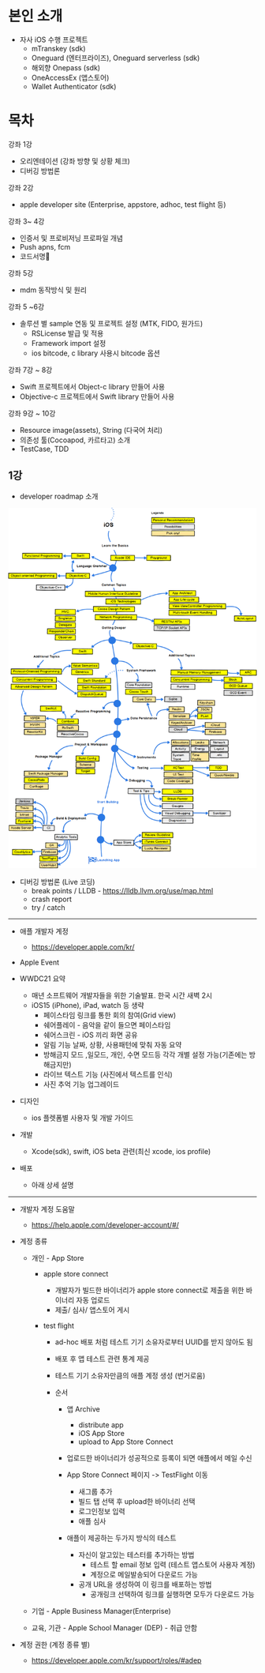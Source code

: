 # 본인 소개
- 자사 iOS 수행 프로젝트
    - mTranskey (sdk)
    - Oneguard (엔터프라이즈), Oneguard serverless (sdk)
    - 해외향 Onepass (sdk) 
    - OneAccessEx (앱스토어)
    - Wallet Authenticator (sdk)

# 목차

강좌 1강

- 오리엔테이션 (강좌 방향 및 상황 체크)
- 디버깅 방법론

강좌 2강

- apple developer site (Enterprise, appstore, adhoc, test flight 등)

강좌 3~ 4강

- 인증서 및 프로비저닝 프로파일 개념
- Push apns, fcm
- 코드서명

강좌 5강 

- mdm 동작방식 및 원리

강좌 5 ~6강 

- 솔루션 별 sample 연동 및 프로젝트 설정 (MTK, FIDO, 원가드)
  - RSLicense 발급 및 적용
  - Framework import 설정
  - ios bitcode, c library 사용시 bitcode 옵션

강좌 7강 ~ 8강

- Swift 프로젝트에서 Object-c library 만들어 사용
- Objective-c 프로젝트에서 Swift library 만들어 사용

강좌 9강 ~ 10강

- Resource image(assets), String (다국어 처리)
- 의존성 툴(Cocoapod, 카르타고) 소개
- TestCase, TDD



## 1강


- developer roadmap 소개

![ios_developer_roadmap](./assets/ios_developer_roadmap.png)



- 디버깅 방법론 (Live 코딩)
  - break points / LLDB - https://lldb.llvm.org/use/map.html
  - crash report
  - try / catch

---

- 애플 개발자 계정
  - https://developer.apple.com/kr/

- Apple Event
- WWDC21 요약
  - 매년 소프트웨어 개발자들을 위한 기술발표. 한국 시간 새벽 2시
  - iOS15 (iPhone), iPad, watch 등 생략
    - 페이스타임 링크를 통한 회의 참여(Grid view)
    - 쉐어플레이 - 음악을 같이 들으면 페이스타임
    - 쉐어스크린 - iOS 끼리 화면 공유 
    - 알림 기능 날짜, 상황, 사용패턴에 맞춰 자동 요약
    - 방해금지 모드 ,일모드, 개인, 수면 모드등 각각 개별 설정 가능(기존에는 방해금지만)
    - 라이브 텍스트 기능 (사진에서 텍스트를 인식)
    - 사진 추억 기능 업그레이드
- 디자인
  - ios 플렛폼별 사용자 및 개발 가이드
- 개발
  - Xcode(sdk), swift, iOS beta 관련(최신 xcode, ios profile)
- 배포
  - 아래 상세 설명

---

- 개발자 계정 도움말

  - https://help.apple.com/developer-account/#/

- 계정 종류

  - 개인 - App Store

    - apple store connect

      - 개발자가 빌드한 바이너리가 apple store connect로 제출을 위한 바이너리 자동 업로드
      - 제출/ 심사/ 앱스토어 게시

    - test flight

      - ad-hoc 배포 처럼 테스트 기기 소유자로부터 UUID를 받지 않아도 됨
      - 배포 후 앱 테스트 관련 통계 제공

      - 테스트 기기 소유자만큼의 애플 계정 생성 (번거로움)

      - 순서
        - 앱 Archive
          - distribute app 
          - iOS App Store
          - upload to App Store Connect

        - 업로드한 바이너리가 성공적으로 등록이 되면 애플에서 메일 수신

        - App Store Connect 페이지 -> TestFlight 이동
          - 새그룹 추가
          - 빌드 탭 선택 후 upload한 바이너리 선택
          - 로그인정보 입력
          - 애플 심사

        - 애플이 제공하는 두가지 방식의 테스트 
          - 자신이 알고있는 테스터를 추가하는 방법
            - 테스트 할 email 정보 입력 (테스트 앱스토어 사용자 계정)
            - 계정으로 메일발송되어 다운로드 가능
          - 공개 URL을 생성하여 이 링크를 배포하는 방법
            - 공개링크 선택하여 링크를 실행하면 모두가 다운로드 가능

  - 기업 - Apple Business Manager(Enterprise)

  - 교육, 기관 - Apple School Manager (DEP) - 취급 안함

- 계정 권한  (계정 종류 별)

  - https://developer.apple.com/kr/support/roles/#adep
